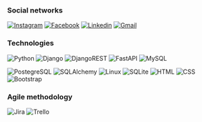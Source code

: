 ### Social networks

[![Instagram](https://img.shields.io/badge/Instagram-E4405F?style=for-the-badge&logo=instagram&logoColor=white)](https://www.instagram.com/gusfelip_/)
[![Facebook](https://img.shields.io/badge/Facebook-1877F2?style=for-the-badge&logo=facebook&logoColor=white)](https://www.facebook.com/profile.php?id=100053648104645)
[![Linkedin](https://img.shields.io/badge/LinkedIn-0A66C2.svg?style=for-the-badge&logo=LinkedIn&logoColor=white)](https://www.linkedin.com/in/gustavo-felipe-527306190)
[![Gmail](https://img.shields.io/badge/Gmail-EA4335.svg?style=for-the-badge&logo=Gmail&logoColor=white)](gustavofelipe2730@gmail.com)


### Technologies
![Python](https://icongr.am/devicon/python-original.svg?size=30&color=currentColor)
![Django](https://icongr.am/devicon/django-original.svg?size=50&color=currentColor)
![DjangoREST](https://img.shields.io/badge/DJANGO-REST-ff1709?style=for-the-badge&logo=django&logoColor=white&color=ff1709&labelColor=gray)
![FastAPI](https://icongr.am/devicon/git-original.svg?size=30&color=currentColor)
![MySQL](https://icongr.am/devicon/mysql-original-wordmark.svg?size=50&color=currentColor)

![PostegreSQL](https://icongr.am/devicon/postgresql-original.svg?size=30&color=currentColor)
![SQLAlchemy]()
![Linux](https://icongr.am/devicon/linux-original.svg?size=30&color=currentColor)
![SQLite](https://img.shields.io/badge/SQLite-003B57.svg?style=for-the-badge&logo=SQLite&logoColor=white)
![HTML](https://icongr.am/devicon/html5-original.svg?size=30&color=currentColor)
![CSS](https://icongr.am/devicon/css3-original.svg?size=30&color=currentColor)
![Bootstrap](https://icongr.am/devicon/bootstrap-plain.svg?size=30&color=#FFFFFF)

### Agile methodology
![Jira](https://img.shields.io/badge/Jira-0052CC.svg?style=for-the-badge&logo=Jira&logoColor=white)
![Trello](https://img.shields.io/badge/Trello-0052CC.svg?style=for-the-badge&logo=Trello&logoColor=white)






